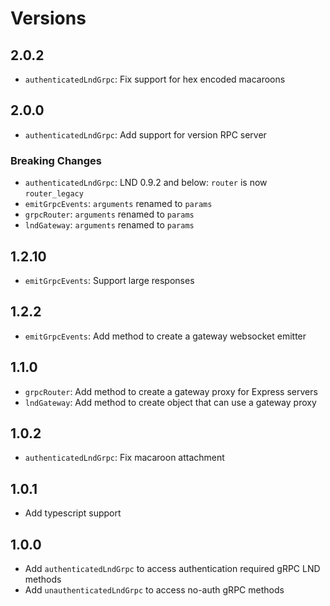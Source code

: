 # Versions

## 2.0.2

- `authenticatedLndGrpc`: Fix support for hex encoded macaroons

## 2.0.0

- `authenticatedLndGrpc`: Add support for version RPC server

### Breaking Changes

- `authenticatedLndGrpc`: LND 0.9.2 and below: `router` is now `router_legacy`
- `emitGrpcEvents`: `arguments` renamed to `params`
- `grpcRouter`: `arguments` renamed to `params`
- `lndGateway`: `arguments` renamed to `params`

## 1.2.10

- `emitGrpcEvents`: Support large responses

## 1.2.2

- `emitGrpcEvents`: Add method to create a gateway websocket emitter

## 1.1.0

- `grpcRouter`: Add method to create a gateway proxy for Express servers
- `lndGateway`: Add method to create object that can use a gateway proxy

## 1.0.2

- `authenticatedLndGrpc`: Fix macaroon attachment

## 1.0.1

- Add typescript support

## 1.0.0

- Add `authenticatedLndGrpc` to access authentication required gRPC LND methods
- Add `unauthenticatedLndGrpc` to access no-auth gRPC methods
